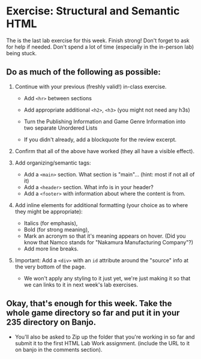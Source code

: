 # Exercise: Structural and Semantic HTML 

The is the last lab exercise for this week.  Finish strong!  Don't forget to ask for help if needed.  Don't spend a lot of time (especially in the in-person lab) being stuck.

## Do as much of the following as possible:

1. Continue with your previous (freshly valid!) in-class exercise.

    - Add `<hr>` between sections

    - Add appropriate additional `<h2>`, `<h3>` (you might not need any h3s)

    - Turn the Publishing Information and Game Genre Information into two separate Unordered Lists

    - If you didn't already, add a blockquote for the review excerpt.

1. Confirm that all of the above have worked (they all have a visible effect).

1. Add organizing/semantic tags:

    - Add a `<main>` section. What section is "main"... (hint: most if not all of it)
    - Add a `<header>` section. What info is in your header?
    - Add a `<footer>` with information about where the content is from.

1. Add inline elements for additional formatting (your choice as to where they might be appropriate):
    - Italics (for emphasis), 
    - Bold (for strong meaning), 
    - Mark an acronym so that it's meaning appears on hover.  (Did you know that Namco stands for "Nakamura Manufacturing Company"?)
    - Add more line breaks.

1. Important: Add a `<div>` with an `id` attribute around the "source" info at the very bottom of the page.
    - We won't apply any styling to it just yet, we're just making it so that we can links to it in next week's lab exercises.


## Okay, that's enough for this week. Take the whole game directory so far and put it in your 235 directory on Banjo.
  - You'll also be asked to Zip up the folder that you're working in so far and submit it to the first HTML Lab Work assignment.  (include the URL to it on banjo in the comments section).

